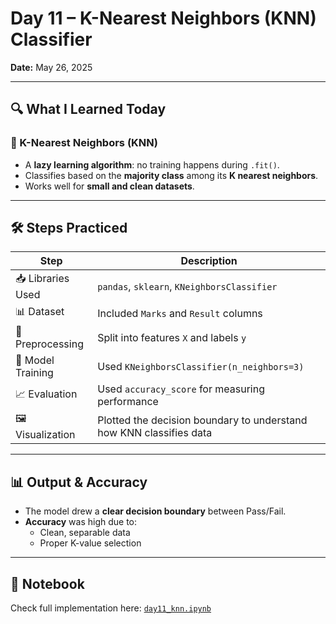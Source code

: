 # Day 11 – K-Nearest Neighbors (KNN) Classifier

**Date:** May 26, 2025  

---

## 🔍 What I Learned Today

### 🔹 K-Nearest Neighbors (KNN)
- A **lazy learning algorithm**: no training happens during `.fit()`.
- Classifies based on the **majority class** among its **K nearest neighbors**.
- Works well for **small and clean datasets**.

---

## 🛠️ Steps Practiced

| Step                 | Description                                                             |
|----------------------|-------------------------------------------------------------------------|
| 📥 Libraries Used     | `pandas`, `sklearn`, `KNeighborsClassifier`                             |
| 📊 Dataset           | Included `Marks` and `Result` columns                                   |
| 🔄 Preprocessing     | Split into features `X` and labels `y`                                   |
| 🤖 Model Training    | Used `KNeighborsClassifier(n_neighbors=3)`                              |
| 📈 Evaluation        | Used `accuracy_score` for measuring performance                         |
| 🖼️ Visualization     | Plotted the decision boundary to understand how KNN classifies data     |

---

## 📊 Output & Accuracy

- The model drew a **clear decision boundary** between Pass/Fail.
- **Accuracy** was high due to:
  - Clean, separable data
  - Proper K-value selection

---

## 🧠 Notebook

Check full implementation here: [`day11_knn.ipynb`](day11notes.ipynb)
